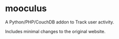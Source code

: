 mooculus
========

A Python/PHP/CouchDB addon to Track user activity.

Includes minimal changes to the original website.
